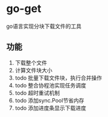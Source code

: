 # go-get
go语言实现分块下载文件的工具
## 功能
1. 下载整个文件
2. 计算文件块大小
2. todo 批量下载文件块，执行合并操作
3. todo 整合协程池实现任务调度
4. todo 超时重试机制
5. todo 添加sync.Pool节省内存
6. todo 添加进度条显示下载进度